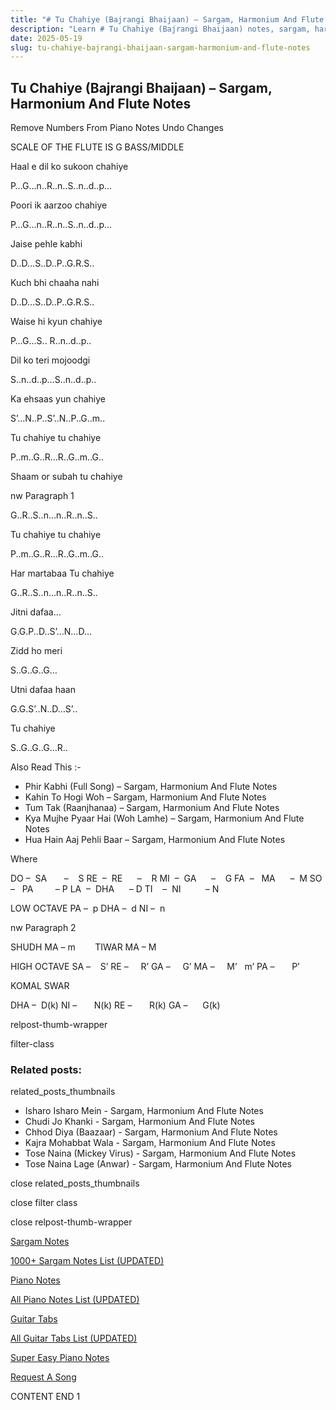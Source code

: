 ```yaml
---
title: "# Tu Chahiye (Bajrangi Bhaijaan) – Sargam, Harmonium And Flute Notes"
description: "Learn # Tu Chahiye (Bajrangi Bhaijaan) notes, sargam, harmonium notations and flute notes. Easy step-by-step tutorial for beginners."
date: 2025-05-19
slug: tu-chahiye-bajrangi-bhaijaan-sargam-harmonium-and-flute-notes
---
```


## Tu Chahiye (Bajrangi Bhaijaan) – Sargam, Harmonium And Flute Notes

Remove Numbers From Piano Notes
Undo Changes

SCALE OF THE FLUTE IS G BASS/MIDDLE

Haal e dil ko sukoon chahiye

P…G…n..R..n..S..n..d..p…

Poori ik aarzoo chahiye

P…G…n..R..n..S..n..d..p…

Jaise pehle kabhi

D..D…S..D..P..G.R.S..

Kuch bhi chaaha nahi

D..D…S..D..P..G.R.S..

Waise hi kyun chahiye

P…G…S.. R..n..d..p..

Dil ko teri mojoodgi

S..n..d..p…S..n..d..p..

Ka ehsaas yun chahiye

S’…N..P..S’..N..P..G..m..

Tu chahiye tu chahiye

P..m..G..R…R..G..m..G..

Shaam or subah tu chahiye

nw Paragraph 1

G..R..S..n…n..R..n..S..

Tu chahiye tu chahiye

P..m..G..R…R..G..m..G..

Har martabaa Tu chahiye

G..R..S..n…n..R..n..S..

Jitni dafaa…

G.G.P..D..S’…N…D…

Zidd ho meri

S..G..G..G…

Utni dafaa haan

G.G.S’..N..D…S’..

Tu chahiye

S..G..G..G…R..

Also Read This :-

* Phir Kabhi (Full Song) – Sargam, Harmonium And Flute Notes
* Kahin To Hogi Woh – Sargam, Harmonium And Flute Notes
* Tum Tak (Raanjhanaa) – Sargam, Harmonium And Flute Notes
* Kya Mujhe Pyaar Hai (Woh Lamhe) – Sargam, Harmonium And Flute Notes
* Hua Hain Aaj Pehli Baar – Sargam, Harmonium And Flute Notes

Where

DO –  SA       –    S
RE  –  RE      –    R
MI  –  GA      –    G
FA  –   MA      –  M
SO  –   PA         – P
LA  –  DHA      – D
TI    –  NI          – N

LOW OCTAVE
PA –  p
DHA –  d
NI –  n

nw Paragraph 2

SHUDH MA – m        TIWAR MA – M

HIGH OCTAVE
SA –    S’
RE –     R’
GA –     G’
MA –     M’   m’
PA –       P’

KOMAL SWAR

DHA –  D(k)
NI –       N(k)
RE –       R(k)
GA –      G(k)

relpost-thumb-wrapper

filter-class

### Related posts:

related_posts_thumbnails

* Isharo Isharo Mein - Sargam, Harmonium And Flute Notes
* Chudi Jo Khanki - Sargam, Harmonium And Flute Notes
* Chhod Diya (Baazaar) - Sargam, Harmonium And Flute Notes
* Kajra Mohabbat Wala - Sargam, Harmonium And Flute Notes
* Tose Naina (Mickey Virus) - Sargam, Harmonium And Flute Notes
* Tose Naina Lage (Anwar) - Sargam, Harmonium And Flute Notes

close related_posts_thumbnails

close filter class

close relpost-thumb-wrapper

[Sargam Notes](/sargam-notes.html)

[1000+ Sargam Notes List (UPDATED)](/all-songs-list-sargam-notes.html)

[Piano Notes](/piano-notes.html)

[All Piano Notes List (UPDATED)](/all-songs-list-piano-notes.html)

[Guitar Tabs](/guitar-tabs.html)

[All Guitar Tabs List (UPDATED)](/all-songs-list-guitar-tabs.html)

[Super Easy Piano Notes](https://studywall.in/)

[Request A Song](/request-a-song.html)

CONTENT END 1

